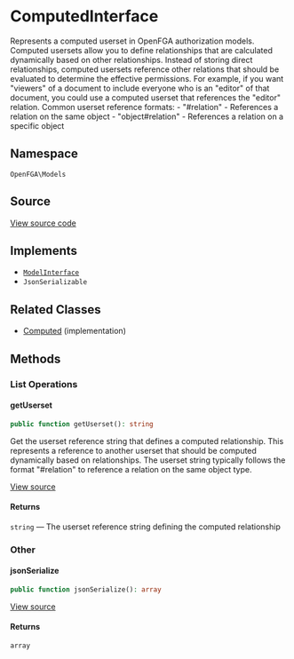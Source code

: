 # ComputedInterface

Represents a computed userset in OpenFGA authorization models. Computed usersets allow you to define relationships that are calculated dynamically based on other relationships. Instead of storing direct relationships, computed usersets reference other relations that should be evaluated to determine the effective permissions. For example, if you want &quot;viewers&quot; of a document to include everyone who is an &quot;editor&quot; of that document, you could use a computed userset that references the &quot;editor&quot; relation. Common userset reference formats: - &quot;#relation&quot; - References a relation on the same object - &quot;object#relation&quot; - References a relation on a specific object

## Namespace
`OpenFGA\Models`

## Source
[View source code](https://github.com/evansims/openfga-php/blob/main/src/Models/ComputedInterface.php)

## Implements
* [`ModelInterface`](ModelInterface.md)
* `JsonSerializable`

## Related Classes
* [Computed](Models/Computed.md) (implementation)



## Methods

                                                
### List Operations
#### getUserset


```php
public function getUserset(): string
```

Get the userset reference string that defines a computed relationship. This represents a reference to another userset that should be computed dynamically based on relationships. The userset string typically follows the format &quot;#relation&quot; to reference a relation on the same object type.

[View source](https://github.com/evansims/openfga-php/blob/main/src/Models/ComputedInterface.php#L39)


#### Returns
`string` — The userset reference string defining the computed relationship
### Other
#### jsonSerialize


```php
public function jsonSerialize(): array
```


[View source](https://github.com/evansims/openfga-php/blob/main/src/Models/ComputedInterface.php#L45)


#### Returns
`array`

